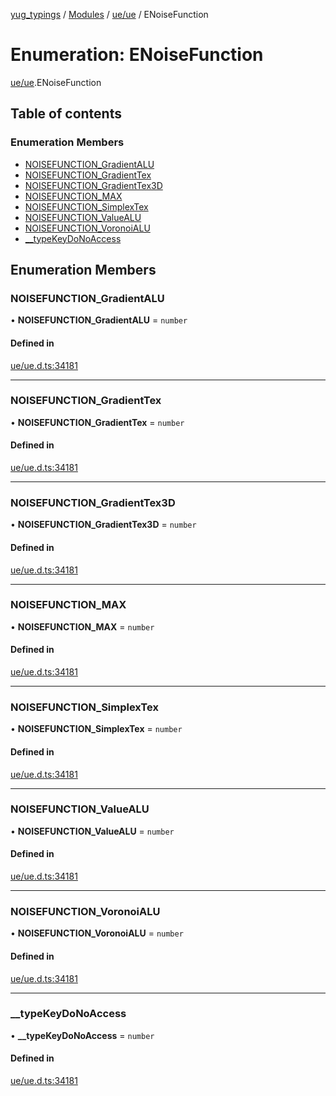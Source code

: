 [yug_typings](../README.md) / [Modules](../modules.md) / [ue/ue](../modules/ue_ue.md) / ENoiseFunction

# Enumeration: ENoiseFunction

[ue/ue](../modules/ue_ue.md).ENoiseFunction

## Table of contents

### Enumeration Members

- [NOISEFUNCTION\_GradientALU](ue_ue.ENoiseFunction.md#noisefunction_gradientalu)
- [NOISEFUNCTION\_GradientTex](ue_ue.ENoiseFunction.md#noisefunction_gradienttex)
- [NOISEFUNCTION\_GradientTex3D](ue_ue.ENoiseFunction.md#noisefunction_gradienttex3d)
- [NOISEFUNCTION\_MAX](ue_ue.ENoiseFunction.md#noisefunction_max)
- [NOISEFUNCTION\_SimplexTex](ue_ue.ENoiseFunction.md#noisefunction_simplextex)
- [NOISEFUNCTION\_ValueALU](ue_ue.ENoiseFunction.md#noisefunction_valuealu)
- [NOISEFUNCTION\_VoronoiALU](ue_ue.ENoiseFunction.md#noisefunction_voronoialu)
- [\_\_typeKeyDoNoAccess](ue_ue.ENoiseFunction.md#__typekeydonoaccess)

## Enumeration Members

### NOISEFUNCTION\_GradientALU

• **NOISEFUNCTION\_GradientALU** = `number`

#### Defined in

[ue/ue.d.ts:34181](https://github.com/YugMetaverse/yug_typings/blob/25cad34/ue/ue.d.ts#L34181)

___

### NOISEFUNCTION\_GradientTex

• **NOISEFUNCTION\_GradientTex** = `number`

#### Defined in

[ue/ue.d.ts:34181](https://github.com/YugMetaverse/yug_typings/blob/25cad34/ue/ue.d.ts#L34181)

___

### NOISEFUNCTION\_GradientTex3D

• **NOISEFUNCTION\_GradientTex3D** = `number`

#### Defined in

[ue/ue.d.ts:34181](https://github.com/YugMetaverse/yug_typings/blob/25cad34/ue/ue.d.ts#L34181)

___

### NOISEFUNCTION\_MAX

• **NOISEFUNCTION\_MAX** = `number`

#### Defined in

[ue/ue.d.ts:34181](https://github.com/YugMetaverse/yug_typings/blob/25cad34/ue/ue.d.ts#L34181)

___

### NOISEFUNCTION\_SimplexTex

• **NOISEFUNCTION\_SimplexTex** = `number`

#### Defined in

[ue/ue.d.ts:34181](https://github.com/YugMetaverse/yug_typings/blob/25cad34/ue/ue.d.ts#L34181)

___

### NOISEFUNCTION\_ValueALU

• **NOISEFUNCTION\_ValueALU** = `number`

#### Defined in

[ue/ue.d.ts:34181](https://github.com/YugMetaverse/yug_typings/blob/25cad34/ue/ue.d.ts#L34181)

___

### NOISEFUNCTION\_VoronoiALU

• **NOISEFUNCTION\_VoronoiALU** = `number`

#### Defined in

[ue/ue.d.ts:34181](https://github.com/YugMetaverse/yug_typings/blob/25cad34/ue/ue.d.ts#L34181)

___

### \_\_typeKeyDoNoAccess

• **\_\_typeKeyDoNoAccess** = `number`

#### Defined in

[ue/ue.d.ts:34181](https://github.com/YugMetaverse/yug_typings/blob/25cad34/ue/ue.d.ts#L34181)
